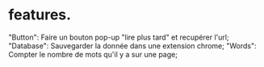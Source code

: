 # features.

"Button": Faire un bouton pop-up "lire plus tard" et recupérer l'url; 
"Database": Sauvegarder la donnée dans une extension chrome;
"Words": Compter le nombre de mots qu'il y a sur une page;


